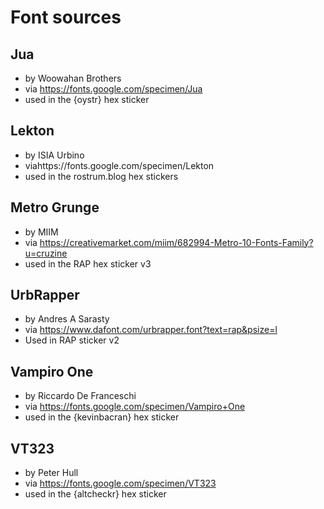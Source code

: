 # Font sources

## Jua

* by Woowahan Brothers
* via https://fonts.google.com/specimen/Jua
* used in the {oystr} hex sticker

## Lekton

* by ISIA Urbino
* viahttps://fonts.google.com/specimen/Lekton
* used in the rostrum.blog hex stickers

## Metro Grunge

* by MIIM
* via https://creativemarket.com/miim/682994-Metro-10-Fonts-Family?u=cruzine
* used in the RAP hex sticker v3

## UrbRapper

* by Andres A Sarasty
* via https://www.dafont.com/urbrapper.font?text=rap&psize=l
* Used in RAP sticker v2

## Vampiro One

* by Riccardo De Franceschi
* via https://fonts.google.com/specimen/Vampiro+One
* used in the {kevinbacran} hex sticker

## VT323

* by Peter Hull
* via https://fonts.google.com/specimen/VT323
* used in the {altcheckr} hex sticker